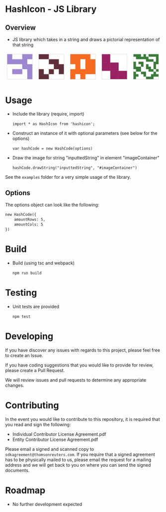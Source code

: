 # HashIcon - JS Library

## Overview
* JS library which takes in a string and draws a pictorial representation of that string

![Example Ouput](./examples/output.png)

# Usage

* Include the library (require, import)
   
   ```import * as HashIcon from 'hashicon';```

* Construct an instance of it with optional parameters (see below for the options) 
   
   ```var hashCode = new HashCode(options)```
* Draw the image for string "inputtedString" in element "imageContainer"

   ```hashCode.drawString("inputtedString", "#imageContainer")```

See the ```examples``` folder for a very simple usage of the library.

## Options

The options object can look like the following:

```
new HashCode({
    amountRows: 5,
    amountCols: 5
})
```

# Build
* Build (using tsc and webpack)

   ```npm run build```

# Testing
* Unit tests are provided

   ```npm test```

# Developing

If you have discover any issues with regards to this project, please feel free to create an Issue.

If you have coding suggestions that you would like to provide for review, please create a Pull Request.

We will review issues and pull requests to determine any appropriate changes.

# Contributing
In the event you would like to contribute to this repository, it is required that you read and sign the following:

* Individual Contributor License Agreement.pdf
* Entity Contributor License Agreement.pdf

Please email a signed and scanned copy to `sdkagreement@thomsonreuters.com`. If you require that a signed agreement has to be physically mailed to us, please email the request for a mailing address and we will get back to you on where you can send the signed documents.

# Roadmap
* No further development expected